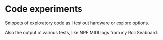 # Code experiments

Snippets of exploratory code as I test out hardware or explore options.

Also the output of various tests, like MPE MIDI logs from my Roli Seaboard.
